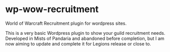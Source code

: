 # wp-wow-recruitment
World of Warcraft Recruitment plugin for wordpress sites.

This is a very basic Wordpress plugin to show your guild recruitment needs. 
Developed in Mists of Pandaria and abandoned before completion, but I am now aiming to update and complete it for Legions release or close to.
